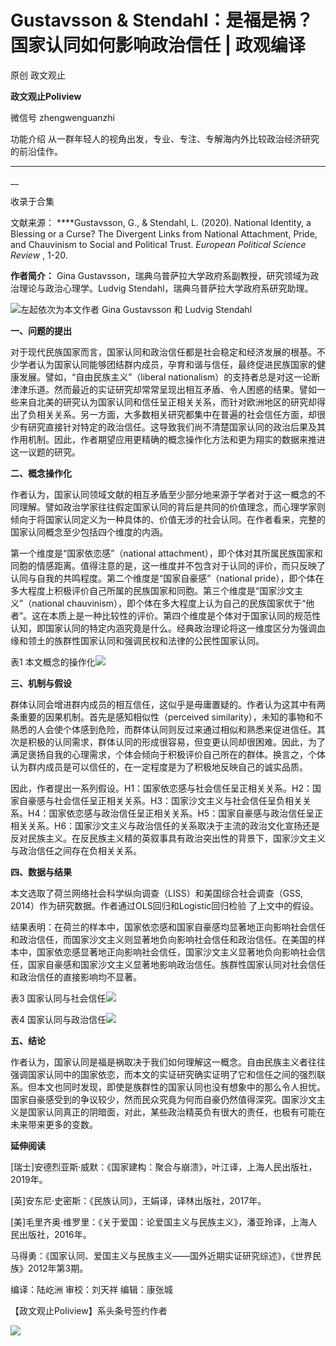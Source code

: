

#  Gustavsson & Stendahl：是福是祸？国家认同如何影响政治信任 | 政观编译

原创 政文观止 

**政文观止Poliview** 

微信号 zhengwenguanzhi

功能介绍 从一群年轻人的视角出发，专业、专注、专解海内外比较政治经济研究的前沿佳作。

____

__

收录于合集

文献来源： ****Gustavsson, G., & Stendahl, L. (2020). National Identity, a Blessing
or a Curse? The Divergent Links from National Attachment, Pride, and
Chauvinism to Social and Political Trust. _European Political Science Review_
, 1-20.  

  

 **作者简介：** Gina Gustavsson，瑞典乌普萨拉大学政府系副教授，研究领域为政治理论与政治心理学。Ludvig
Stendahl，瑞典乌普萨拉大学政府系研究助理。

![](images/275/2.jpeg)左起依次为本文作者 Gina Gustavsson 和 Ludvig Stendahl  
  

  

  

  

 **一、问题的提出**

  

对于现代民族国家而言，国家认同和政治信任都是社会稳定和经济发展的根基。不少学者认为国家认同能够团结群内成员，孕育和谐与信任，最终促进民族国家的健康发展。譬如，“自由民族主义”（liberal
nationalism）的支持者总是对这一论断津津乐道。然而最近的实证研究却常常呈现出相互矛盾、令人困惑的结果。譬如一些来自北美的研究认为国家认同和信任呈正相关关系，而针对欧洲地区的研究却得出了负相关关系。另一方面，大多数相关研究都集中在普遍的社会信任方面，却很少有研究直接针对特定的政治信任。这导致我们尚不清楚国家认同的政治后果及其作用机制。因此，作者期望应用更精确的概念操作化方法和更为翔实的数据来推进这一议题的研究。

  

  

 **二、概念操作化**

  

作者认为，国家认同领域文献的相互矛盾至少部分地来源于学者对于这一概念的不同理解。譬如政治学家往往假定国家认同的背后是共同的价值理念，而心理学家则倾向于将国家认同定义为一种具体的、价值无涉的社会认同。在作者看来，完整的国家认同概念至少包括四个维度的内涵。

  

第一个维度是“国家依恋感”（national
attachment），即个体对其所属民族国家和同胞的情感距离。值得注意的是，这一维度并不包含对于认同的评价，而只反映了认同与自我的共鸣程度。第二个维度是“国家自豪感”（national
pride），即个体在多大程度上积极评价自己所属的民族国家和同胞。第三个维度是“国家沙文主义”（national
chauvinism），即个体在多大程度上认为自己的民族国家优于“他者”。这在本质上是一种比较性的评价。第四个维度是个体对于国家认同的规范性认知，即国家认同的特定内涵究竟是什么。经典政治理论将这一维度区分为强调血缘和领土的族群性国家认同和强调民权和法律的公民性国家认同。

表1 本文概念的操作化![](images/275/3.jpeg)  

 **三、机制与假设**

  

群体认同会增进群内成员的相互信任，这似乎是毋庸置疑的。作者认为这其中有两条重要的因果机制。首先是感知相似性（perceived
similarity），未知的事物和不熟悉的人会使个体感到危险，而群体认同则反过来通过相似和熟悉来促进信任。其次是积极的认同需求，群体认同的形成很容易，但变更认同却很困难。因此，为了满足褒扬自我的心理需求，个体会倾向于积极评价自己所在的群体。换言之，个体认为群内成员是可以信任的，在一定程度是为了积极地反映自己的诚实品质。

  

因此，作者提出一系列假设。H1：国家依恋感与社会信任呈正相关关系。H2：国家自豪感与社会信任呈正相关关系。H3：国家沙文主义与社会信任呈负相关关系。H4：国家依恋感与政治信任呈正相关关系。H5：国家自豪感与政治信任呈正相关关系。H6：国家沙文主义与政治信任的关系取决于主流的政治文化宣扬还是反对民族主义。在反民族主义精的英叙事具有政治突出性的背景下，国家沙文主义与政治信任之间存在负相关关系。

  

  

 **四、数据与结果**

  

本文选取了荷兰网络社会科学纵向调查（LISS）和美国综合社会调查（GSS, 2014）作为研究数据。作者通过OLS回归和Logistic回归检验
了上文中的假设。

  

结果表明：在荷兰的样本中，国家依恋感和国家自豪感均显著地正向影响社会信任和政治信任，而国家沙文主义则显著地负向影响社会信任和政治信任。在美国的样本中，国家依恋感显著地正向影响社会信任，国家沙文主义显著地负向影响社会信任，国家自豪感和国家沙文主义显著地影响政治信任。族群性国家认同对社会信任和政治信任的直接影响均不显著。

  

表3 国家认同与社会信任![](images/275/4.jpeg)

  

表4 国家认同与政治信任![](images/275/5.jpeg)

  

  

 **五、结论**  

  

作者认为，国家认同是福是祸取决于我们如何理解这一概念。自由民族主义者往往强调国家认同中的国家依恋，而本文的实证研究确实证明了它和信任之间的强烈联系。但本文也同时发现，即使是族群性的国家认同也没有想象中的那么令人担忧。国家自豪感受到的争议较少，然而民众究竟为何而自豪仍然值得深究。国家沙文主义是国家认同真正的阴暗面，对此，某些政治精英负有很大的责任，也极有可能在未来带来更多的变数。

  

  

 **延伸阅读**

  

[瑞士]安德烈亚斯·威默：《国家建构：聚合与崩溃》，叶江译，上海人民出版社，2019年。

  

[英]安东尼·史密斯：《民族认同》，王娟译，译林出版社，2017年。

  

[美]毛里齐奥·维罗里：《关于爱国：论爱国主义与民族主义》，潘亚玲译，上海人民出版社，2016年。

  

马得勇：《国家认同、爱国主义与民族主义——国外近期实证研究综述》，《世界民族》2012年第3期。

  

编译：陆屹洲 审校：刘天祥 编辑：康张城

【政文观止Poliview】系头条号签约作者

  

![](images/275/6.jpeg)

  

